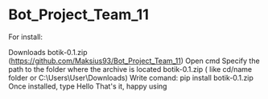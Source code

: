 # Bot_Project_Team_11
For install:

Downloads botik-0.1.zip (https://github.com/Maksius93/Bot_Project_Team_11)
Open cmd
Specify the path to the folder where the archive is located botik-0.1.zip ( like cd/name folder or C:\Users\User\Downloads)
Write comand: pip install botik-0.1.zip
Once installed, type Hello That's it, happy using
